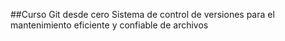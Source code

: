 ##Curso Git desde cero
Sistema de control de versiones para el mantenimiento eficiente y confiable de archivos
